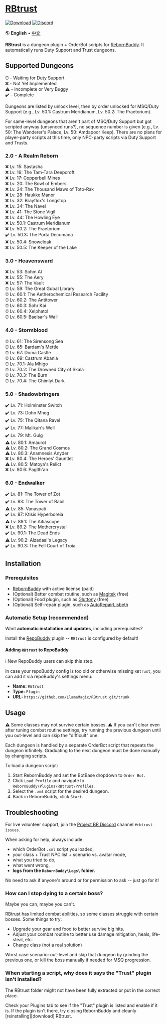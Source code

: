 # [RBtrust][github-repo]

[![Download][download-badge]][download-link]
[![Discord][discord-badge]][discord-invite]

🌎 **English** • [中文][readme-zh]

**RBtrust** is a dungeon plugin + OrderBot scripts for [RebornBuddy][rebornbuddy]. It automatically runs Duty Support and Trust dungeons.

[readme-zh]: ./README.zh.md "中文"
[github-repo]: https://github.com/TheManta/RBtrust "RBtrust on GitHub"
[download-badge]: https://img.shields.io/badge/-Download-brightgreen
[download-link]: #installation "Download"
[discord-badge]: https://img.shields.io/badge/Discord-7389D8?logo=discord&logoColor=ffffff&labelColor=6A7EC2
[discord-invite]: https://discord.gg/bmgCq39 "Discord"
[rebornbuddy]: https://www.rebornbuddy.com/ "RebornBuddy"

## Supported Dungeons

  ⏰ - Waiting for Duty Support\
  ❌ - Not Yet Implemented\
  ⚠️ - Incomplete or Very Buggy\
  ✔️ - Complete

Dungeons are listed by unlock level, then by order unlocked for MSQ/Duty Support (e.g., Lv. 50.1: Castrum Meridianum, Lv. 50.2: The Praetorium).

For same-level dungeons that aren't part of MSQ/Duty Support but got scripted anyway (unsynced runs?), no sequence number is given (e.g., Lv. 50: The Wanderer's Palace, Lv. 50: Amdapoor Keep). There are no plans for player-party scripts at this time, only NPC-party scripts via Duty Support and Trusts.

### 2.0 - A Realm Reborn

  ❌ Lv. 15: Sastasha\
  ❌ Lv. 16: The Tam-Tara Deepcroft\
  ❌ Lv. 17: Copperbell Mines\
  ❌ Lv. 20: The Bowl of Embers\
  ❌ Lv. 24: The Thousand Maws of Toto-Rak\
  ❌ Lv. 28: Haukke Manor\
  ❌ Lv. 32: Brayflox's Longstop\
  ❌ Lv. 34: The Navel\
  ❌ Lv. 41: The Stone Vigil\
  ❌ Lv. 44: The Howling Eye\
  ❌ Lv. 50.1: Castrum Meridianum\
  ❌ Lv. 50.2: The Praetorium\
  ✔️ Lv. 50.3: The Porta Decumana\
  ❌ Lv. 50.4: Snowcloak\
  ❌ Lv. 50.5: The Keeper of the Lake

### 3.0 - Heavensward

  ❌ Lv. 53: Sohm Al\
  ❌ Lv. 55: The Aery\
  ❌ Lv. 57: The Vault\
  ⏰ Lv. 59: The Great Gubal Library\
  ⏰ Lv. 60.1: The Aetherochemical Research Facility\
  ⏰ Lv. 60.2: The Antitower\
  ⏰ Lv. 60.3: Sohr Kai\
  ⏰ Lv. 60.4: Xelphatol\
  ⏰ Lv. 60.5: Baelsar's Wall

### 4.0 - Stormblood

  ⏰ Lv. 61: The Sirensong Sea\
  ⏰ Lv. 65: Bardam's Mettle\
  ⏰ Lv. 67: Doma Castle\
  ⏰ Lv. 69: Castrum Abania\
  ⏰ Lv. 70.1: Ala Mhigo\
  ⏰ Lv. 70.2: The Drowned City of Skala\
  ⏰ Lv. 70.3: The Burn\
  ⏰ Lv. 70.4: The Ghimlyt Dark

### 5.0 - Shadowbringers

  ✔️ Lv. 71: Holminster Switch\
  ✔️ Lv. 73: Dohn Mheg\
  ✔️ Lv. 75: The Qitana Ravel\
  ✔️ Lv. 77: Malikah's Well\
  ✔️ Lv. 79: Mt. Gulg\
  ⚠️ Lv. 80.1: Amaurot\
  ⚠️ Lv. 80.2: The Grand Cosmos\
  ⚠️ Lv. 80.3: Anamnesis Anyder\
  ❌ Lv. 80.4: The Heroes' Gauntlet\
  ⚠️ Lv. 80.5: Matoya's Relict\
  ❌ Lv. 80.6: Paglth'an

### 6.0 - Endwalker

  ✔️ Lv. 81: The Tower of Zot\
  ✔️ Lv. 83: The Tower of Babil\
  ⚠️ Lv. 85: Vanaspati\
  ✔️ Lv. 87: Ktisis Hyperboreia\
  ⚠️ Lv. 89.1: The Aitiascope\
  ❌ Lv. 89.2: The Mothercrystal\
  ✔️ Lv. 90.1: The Dead Ends\
  ⚠️ Lv. 90.2: Alzadaal's Legacy\
  ✔️ Lv. 90.3: The Fell Court of Troia

## Installation

### Prerequisites

-   [RebornBuddy][rebornbuddy] with active license (paid)
-   (Optional) Better combat routine, such as [Magitek][magitek-discord] (free)
-   (Optional) Food plugin, such as [Gluttony][gluttony] (free)
-   (Optional) Self-repair plugin, such as [AutoRepairLisbeth][llama-plugins]

[magitek-discord]: https://discord.gg/rDsFbKr "Magitek Discord"
[llama-plugins]: https://github.com/nt153133/LlamaPlugins "AutoRepairLisbeth"
[gluttony]: https://github.com/domesticwarlord86/Gluttony "Gluttony"

### Automatic Setup (recommended)

Want **automatic installation and updates**, including prerequisites?

Install the [RepoBuddy][repobuddy] plugin -- `RBtrust` is configured by default!

[repobuddy]: https://github.com/Zimgineering/repoBuddy "repoBuddy"

#### Adding `RBtrust` to RepoBuddy

ℹ️ New RepoBuddy users can skip this step.

In case your repoBuddy config is too old or otherwise missing `RBtrust`, you can add it via repoBuddy's settings menu:

-   **Name:** `RBtrust`
-   **Type:** `Plugin`
-   **URL:** `https://github.com/LlamaMagic/RBtrust.git/trunk`

## Usage

⚠️ Some classes may not survive certain bosses. ⚠️ If you can't clear even after tuning combat routine settings, try running the previous dungeon until you out-level and can skip the "difficult" one.

Each dungeon is handled by a separate OrderBot script that repeats the dungeon infinitely. Graduating to the next dungeon must be done manually by changing scripts.

To load a dungeon script:

1. Start RebornBuddy and set the BotBase dropdown to `Order Bot`.
2. Click `Load Profile` and navigate to `RebornBuddy\Plugins\RBtrust\Profiles`.
3. Select the `.xml` script for the desired dungeon.
4. Back in RebornBuddy, click `Start`.

## Troubleshooting

For live volunteer support, join the [Project BR Discord][discord-invite] channel `#rbtrust-issues`.

When asking for help, always include:

-   which OrderBot `.xml` script you loaded,
-   your class + Trust NPC list + scenario vs. avatar mode,
-   what you tried to do,
-   what went wrong,
-   **logs from the `RebornBuddy\Logs\` folder.**

No need to ask if anyone's around or for permission to ask -- just go for it!

### How can I stop dying to a certain boss?

Maybe you can, maybe you can't.

RBtrust has limited combat abilities, so some classes struggle with certain bosses. Some things to try:

-   Upgrade your gear and food to better survive big hits.
-   Adjust your combat routine to better use damage mitigation, heals, life-steal, etc.
-   Change class (not a real solution)

Worst case scenario: out-level and skip that dungeon by grinding the previous one, or kill the boss manually if needed for MSQ progression.

### When starting a script, why does it says the "Trust" plugin isn't installed?

The RBtrust folder might not have been fully extracted or put in the correct place.

Check your Plugins tab to see if the "Trust" plugin is listed and enable if it is. If the plugin isn't there, try closing RebornBuddy and cleanly [reinstalling][download] RBtrust.

